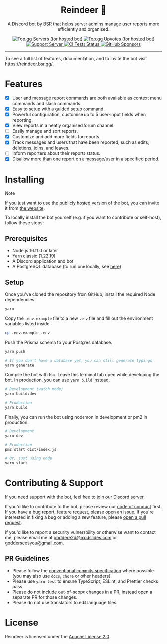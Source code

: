 <h1 align="center">Reindeer 🦌</h1>

<p align="center">A Discord bot by BSR that helps server admins manage user reports more efficiently and organised.</p>

<p align="center">
  <a href="https://top.gg/bot/1126157327746211840">
    <img src="https://top.gg/api/widget/servers/1126157327746211840.svg" alt="Top.gg Servers (for hosted bot)">
  </a>
  <a href="https://top.gg/bot/1126157327746211840">
    <img src="https://top.gg/api/widget/upvotes/1126157327746211840.svg" alt="Top.gg Upvotes (for hosted bot)">
  </a>
  <a href="https://discord.gg/R2FDvcPXTK">
    <img src="https://img.shields.io/discord/983301648829001768?color=5865F2&logo=discord&logoColor=white" alt="Support Server" />
  </a>
  <a href="https://github.com/GodderE2D/Reindeer/actions">
    <img src="https://github.com/GodderE2D/Reindeer/actions/workflows/tests.yml/badge.svg" alt="CI Tests Status" />
  </a>
  <a href="https://github.com/sponsors/GodderE2D">
    <img src="https://img.shields.io/badge/sponsor-GodderE2D-ea4aaa?logo=github&logoColor=white" alt="GitHub Sponsors" />
  </a>
</p>

---

To see a full list of features, documentation, and to invite the bot visit https://reindeer.bsr.gg/.

# Features

- [x] User and message report commands are both available as context menu commands and slash commands.
- [x] Easy to setup with a guided setup command.
- [x] Powerful configuration, customise up to 5 user-input fields when reporting.
- [x] View reports in a neatly organised forum channel.
- [ ] Easily manage and sort reports.
- [x] Customize and add more fields for reports.
- [x] Track messages and users that have been reported, such as edits, deletions, joins, and leaves.
- [ ] Inform reporters about their reports status.
- [x] Disallow more than one report on a message/user in a specified period.

# Installing

> [!NOTE]  
> If you just want to use the publicly hosted version of the bot, you can invite it from
> [the website](https://reindeer.bsr.gg/).

To locally install the bot yourself (e.g. if you want to contribute or self-host), follow these steps:

## Prerequisites

- Node.js 16.11.0 or later
- Yarn classic (1.22.19)
- A Discord application and bot
- A PostgreSQL database (to run one locally, see [here](https://www.postgresql.org/docs/current/tutorial-install.html))

## Setup

Once you've cloned the repository from GitHub, install the required Node dependencies.

```sh
yarn
```

Copy the `.env.example` file to a new `.env` file and fill out the environment variables listed inside.

```sh
cp .env.example .env
```

Push the Prisma schema to your Postgres database.

```sh
yarn push

# If you don't have a database yet, you can still generate typings
yarn generate
```

Compile the bot with tsc. Leave this terminal tab open while developing the bot. In production, you can use `yarn build`
instead.

```sh
# Development (watch mode)
yarn build:dev

# Production
yarn build
```

Finally, you can run the bot using nodemon in development or pm2 in production.

```sh
# Development
yarn dev

# Production
pm2 start dist/index.js

# Or, just using node
yarn start
```

# Contributing & Support

If you need support with the bot, feel free to [join our Discord server](https://reindeer.bsr.gg/discord).

If you'd like to contribute to the bot, please review our [code of conduct](CODE_OF_CONDUCT.md) first. If you have a bug
report, feature request, please [open an issue](https://github.com/GodderE2D/reindeer/issues). If you're interested in
fixing a bug or adding a new feature, please [open a pull request](https://github.com/GodderE2D/reindeer/pulls).

If you'd like to report a security vulnerability or otherwise want to contact me, please email me at
[goddere2d@modslides.com](mailto:goddere2d@modslides.com) or [godderseesyou@gmail.com](mailto:godderseesyou@gmail.com).

## PR Guidelines

- Please follow the [conventional commits specification](https://www.conventionalcommits.org/en/v1.0.0/) where possible
  (you may also use `docs`, `chore` or other headers).
- Please use `yarn test` to ensure TypeScript, ESLint, and Prettier checks pass.
- Please do not include out-of-scope changes in a PR, instead open a separate PR for those changes.
- Please do not use translators to edit language files.

# License

Reindeer is licensed under the [Apache License 2.0](https://github.com/GodderE2D/Reindeer/blob/main/LICENSE).
